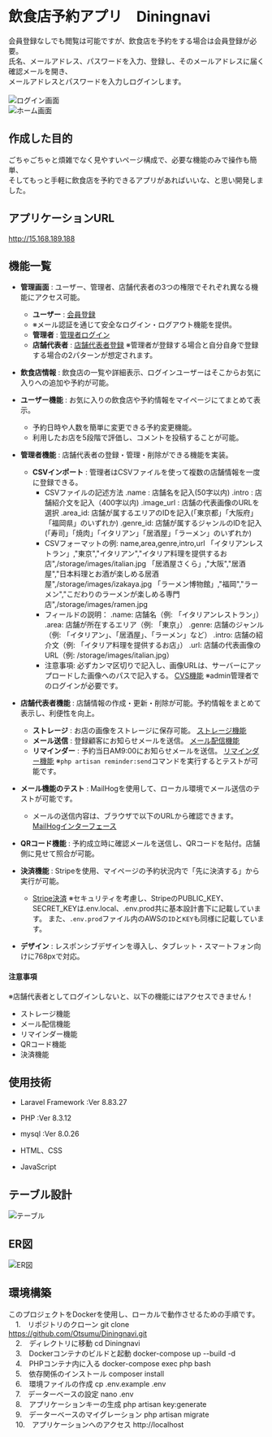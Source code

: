 # 飲食店予約アプリ　Diningnavi

会員登録なしでも閲覧は可能ですが、飲食店を予約をする場合は会員登録が必要。<br>
氏名、メールアドレス、パスワードを入力、登録し、そのメールアドレスに届く確認メールを開き、<br>
メールアドレスとパスワードを入力しログインします。<br><br>
![ログイン画面](README/images/login.png)<br>
![ホーム画面](README/images/home.png)

## 作成した目的
ごちゃごちゃと煩雑でなく見やすいページ構成で、必要な機能のみで操作も簡単、<br>
そしてもっと手軽に飲食店を予約できるアプリがあればいいな、と思い開発しました。<br>


## アプリケーションURL
http://15.168.189.188

## 機能一覧
- **管理画面** : ユーザー、管理者、店舗代表者の3つの権限でそれぞれ異なる機能にアクセス可能。
   - **ユーザー** : [会員登録](http://localhost/user/register)
   - ※メール認証を通じて安全なログイン・ログアウト機能を提供。
   - **管理者** : [管理者ログイン](http://localhost/admin/login)
   - **店舗代表者** : [店舗代表者登録](http://localhost/shop_owner/register)
     ※管理者が登録する場合と自分自身で登録する場合の2パターンが想定されます。

- **飲食店情報** : 飲食店の一覧や詳細表示、ログインユーザーはそこからお気に入りへの追加や予約が可能。

- **ユーザー機能** : お気に入りの飲食店や予約情報をマイページにてまとめて表示。
   - 予約日時や人数を簡単に変更できる予約変更機能。
   - 利用したお店を5段階で評価し、コメントを投稿することが可能。

- **管理者機能** : 店舗代表者の登録・管理・削除ができる機能を実装。
   - **CSVインポート** : 管理者はCSVファイルを使って複数の店舗情報を一度に登録できる。
     - CSVファイルの記述方法
     .name      : 店舗名を記入(50字以内)
     .intro     : 店舗紹介文を記入（400字以内)
     .image_url : 店舗の代表画像のURLを選択
     .area_id: 店舗が属するエリアのIDを記入(「東京都」「大阪府」「福岡県」のいずれか)
     .genre_id: 店舗が属するジャンルのIDを記入(「寿司」「焼肉」「イタリアン」「居酒屋」「ラーメン」のいずれか)
     - CSVフォーマットの例:
      name,area,genre,intro,url
      「イタリアンレストラン」,"東京","イタリアン","イタリア料理を提供するお店",/storage/images/italian.jpg
      「居酒屋さくら」,"大阪","居酒屋","日本料理とお酒が楽しめる居酒屋",/storage/images/izakaya.jpg
      「ラーメン博物館」,"福岡","ラーメン","こだわりのラーメンが楽しめる専門店",/storage/images/ramen.jpg
     - フィールドの説明：
     .name: 店舗名（例: 「イタリアンレストラン」）
     .area: 店舗が所在するエリア（例: 「東京」）
     .genre: 店舗のジャンル（例: 「イタリアン」、「居酒屋」、「ラーメン」など）
     .intro: 店舗の紹介文（例: 「イタリア料理を提供するお店」）
     .url: 店舗の代表画像のURL（例: /storage/images/italian.jpg）
     - 注意事項:
      必ずカンマ区切りで記入し、画像URLは、サーバーにアップロードした画像へのパスで記入する。
     [CVS機能](http://localhost/admin/create)
     ※admin管理者でのログインが必要です。

- **店舗代表者機能** : 店舗情報の作成・更新・削除が可能。予約情報をまとめて表示し、利便性を向上。
   - **ストレージ** : お店の画像をストレージに保存可能。
     [ストレージ機能](http://localhost/shop_owner/shops/image_upload)
   - **メール送信** : 登録顧客にお知らせメールを送信。
     [メール配信機能](http://localhost/emails/user_send_mail.blade.php)
   - **リマインダー** : 予約当日AM9:00にお知らせメールを送信。
     [リマインダー機能](http://localhost/emails/reminder.blade.php)
     ※`php artisan reminder:send`コマンドを実行するとテストが可能です。

- **メール機能のテスト** : MailHogを使用して、ローカル環境でメール送信のテストが可能です。
   - メールの送信内容は、ブラウザで以下のURLから確認できます。
     [MailHogインターフェース](http://localhost:8025)

- **QRコード機能** : 予約成立時に確認メールを送信し、QRコードを貼付。店舗側に見せて照合が可能。

- **決済機能** : Stripeを使用、マイページの予約状況内で「先に決済する」から実行が可能。
   - [Stripe決済](http://localhost/views/create.blade.php)
   ※セキュリティを考慮し、StripeのPUBLIC_KEY、SECRET_KEYは.env.local、.env.prod共に基本設計書下に記載しています。
    また、`.env.prod`ファイル内のAWSの`ID`と`KEY`も同様に記載しています。

- **デザイン** : レスポンシブデザインを導入し、タブレット・スマートフォン向けに768pxで対応。

#### 注意事項
※店舗代表者としてログインしないと、以下の機能にはアクセスできません！
  - ストレージ機能
  - メール配信機能
  - リマインダー機能
  - QRコード機能
  - 決済機能

## 使用技術
  - Laravel Framework :Ver 8.83.27

  - PHP :Ver 8.3.12

  - mysql :Ver 8.0.26

  - HTML、CSS

  - JavaScript

## テーブル設計
![テーブル](README/images/table.png)

## ER図
![ER図](README/images/ER.png)

## 環境構築　
このプロジェクトをDockerを使用し、ローカルで動作させるための手順です。<br>
　1.　リポジトリのクローン git clone https://github.com/Otsumu/Diningnavi.git<br>
　2.　ディレクトリに移動 cd Diningnavi<br>
　3.　Dockerコンテナのビルドと起動 docker-compose up --build -d<br>
　4.　PHPコンテナ内に入る docker-compose exec php bash<br>
　5.　依存関係のインストール composer install<br>
　6.　環境ファイルの作成 cp .env.example .env<br>
　7.　データーベースの設定 nano .env<br>
　8.　アプリケーションキーの生成 php artisan key:generate<br>
　9.　データーベースのマイグレーション php artisan migrate<br>
　10.　アプリケーションへのアクセス http://localhost

<!-- 模範解答
## 環境構築
**Dockerビルド**
1. `git clone git@github.com:estra-inc/confirmation-test-contact-form.git`
2. DockerDesktopアプリを立ち上げる
3. `docker-compose up -d --build`

> *MacのM1・M2チップのPCの場合、`no matching manifest for linux/arm64/v8 in the manifest list entries`のメッセージが表示されビルドができないことがあります。
エラーが発生する場合は、docker-compose.ymlファイルの「mysql」内に「platform」の項目を追加で記載してください*
``` bash
mysql:
    platform: linux/x86_64(この文追加)
    image: mysql:8.0.26
    environment:
```
**Laravel環境構築**
1. `docker-compose exec php bash`
2. `composer install`
3. 「.env.example」ファイルを 「.env」ファイルに命名を変更。または、新しく.envファイルを作成
4. .envに以下の環境変数を追加
``` text
DB_CONNECTION=mysql
DB_HOST=mysql
DB_PORT=3306
DB_DATABASE=laravel_db
DB_USERNAME=laravel_user
DB_PASSWORD=laravel_pass
```
5. アプリケーションキーの作成
``` bash
php artisan key:generate
```

6. マイグレーションの実行
``` bash
php artisan migrate
```

7. シーディングの実行
``` bash
php artisan db:seed
``` -->